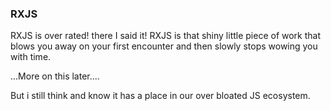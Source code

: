 ### RXJS

RXJS is over rated! there I said it!
RXJS is that shiny little piece of work that blows you away on your first encounter and then slowly stops wowing you with time.

...More on this later....

But i still think and know it has a place in our over bloated JS ecosystem. 
